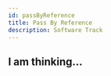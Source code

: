 ```yaml
---
id: passByReference
title: Pass By Reference
description: Software Track
---
```




## I am thinking...
